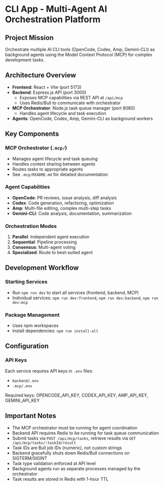 # CLI App - Multi-Agent AI Orchestration Platform

## Project Mission
Orchestrate multiple AI CLI tools (OpenCode, Codex, Amp, Gemini-CLI) as background agents using the Model Context Protocol (MCP) for complex development tasks.

## Architecture Overview
- **Frontend**: React + Vite (port 5173)
- **Backend**: Express.js API (port 3000)
  - Exposes MCP capabilities via REST API at `/api/mcp`
  - Uses Redis/Bull to communicate with orchestrator
- **MCP Orchestrator**: Node.js task queue manager (port 8080)
  - Handles agent lifecycle and task execution
- **Agents**: OpenCode, Codex, Amp, Gemini-CLI as background workers

## Key Components

### MCP Orchestrator (`.mcp/`)
- Manages agent lifecycle and task queuing
- Handles context sharing between agents
- Routes tasks to appropriate agents
- See `.mcp/README.md` for detailed documentation

### Agent Capabilities
- **OpenCode**: PR reviews, issue analysis, diff analysis
- **Codex**: Code generation, refactoring, optimization
- **Amp**: Multi-file editing, complex multi-step tasks
- **Gemini-CLI**: Code analysis, documentation, summarization

### Orchestration Modes
1. **Parallel**: Independent agent execution
2. **Sequential**: Pipeline processing
3. **Consensus**: Multi-agent voting
4. **Specialized**: Route to best-suited agent

## Development Workflow

### Starting Services
- Run `npm run dev` to start all services (frontend, backend, MCP)
- Individual services: `npm run dev:frontend`, `npm run dev:backend`, `npm run dev:mcp`

### Package Management
- Uses npm workspaces
- Install dependencies: `npm run install:all`

## Configuration

### API Keys
Each service requires API keys in `.env` files:
- `backend/.env`
- `.mcp/.env`

Required keys: OPENCODE_API_KEY, CODEX_API_KEY, AMP_API_KEY, GEMINI_API_KEY

## Important Notes
- The MCP orchestrator must be running for agent coordination
- Backend API requires Redis to be running for task queue communication
- Submit tasks via `POST /api/mcp/tasks`, retrieve results via `GET /api/mcp/tasks/:taskId/result`
- Task IDs are Bull job IDs (numeric), not custom strings
- Backend gracefully shuts down Redis/Bull connections on SIGTERM/SIGINT
- Task type validation enforced at API level
- Background agents run as separate processes managed by the orchestrator
- Task results are stored in Redis with 1-hour TTL
